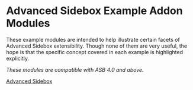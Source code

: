 Advanced Sidebox Example Addon Modules
========

These example modules are intended to help illustrate certain facets of Advanced Sidebox extensibility. Though none of them are very useful, the hope is that the specific concept covered in each example is highlighted explicitly.

*These modules are compatible with ASB 4.0 and above.*

[Advanced Sidebox](https://github.com/WildcardSearch/Advanced-Sidebox)
